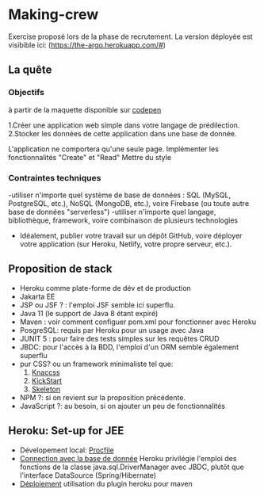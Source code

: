 # Making-crew
Exercise proposé lors de la phase de recrutement.
La version déployée est visibible ici: (https://the-argo.herokuapp.com/#)

## La quête

### Objectifs
à partir de la maquette disponible sur [codepen](https://codepen.io/wildcodeschool/pen/LYpoBBN)

1.Créer une application web simple dans votre langage de prédilection.
2.Stocker les données de cette application dans une base de donnée.

L'application ne comportera qu'une seule page.
Implémenter les fonctionnalités "Create" et "Read" 
Mettre du style

### Contraintes techniques
 -utiliser n'importe quel système de base de données : SQL (MySQL, PostgreSQL, etc.), NoSQL (MongoDB, etc.), voire Firebase (ou toute autre base de données "serverless")
  -utiliser n'importe quel langage, bibliothèque, framework, voire combinaison de plusieurs technologies 
 - Idéalement, publier votre travail sur un dépôt GitHub, voire déployer votre application (sur Heroku, Netlify, votre propre serveur, etc.).

 ## Proposition de stack

 * Heroku comme plate-forme de dév et de production
 * Jakarta EE
 * JSP ou JSF ? : l'emploi JSF semble ici superflu.
 * Java 11 (le support de Java 8 étant expiré)
 * Maven : voir comment configuer pom.xml pour fonctionner avec Heroku
 * PosgreSQL: requis par Heroku pour un usage avec Java
 * JUNIT 5 : pour faire des tests simples sur les requêtes CRUD
 * JBDC: pour l'accès à la BDD, l'emploi d'un ORM semble également superflu
 * pur CSS? ou un framework minimaliste tel que:
    1. [Knaccss](https://www.knacss.com)
    2. [KickStart](http://www.99lime.com/elements/)
    3. [Skeleton](https://github.com/dhg/Skeleton)
 * NPM ?: si on revient sur la proposition précédente.
 * JavaScript ?: au besoin, si on ajouter un peu de fonctionnalités

## Heroku: Set-up for JEE

* Dévelopement local: [Procfile](https://devcenter.heroku.com/articles/procfile)
* [Connection avec la base de donnée](https://devcenter.heroku.com/articles/connecting-to-relational-databases-on-heroku-with-java#using-the-jdbc_database_url)
Heroku privilégie l'emploi des fonctions de la classe java.sql.DriverManager avec JBDC, plutôt que l'interface DataSource (Spring/Hibernate)
* [Déploiement](https://devcenter.heroku.com/articles/war-deployment)
utilisation du plugin heroku pour maven

    
